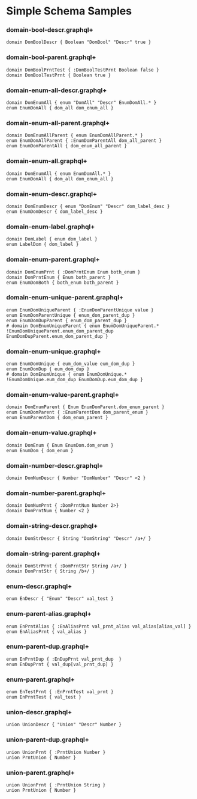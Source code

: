# Simple Schema Samples

### domain-bool-descr.graphql+

```gqlp
domain DomBoolDescr { Boolean "DomBool" "Descr" true }
```

### domain-bool-parent.graphql+

```gqlp
domain DomBoolPrntTest { :DomBoolTestPrnt Boolean false }
domain DomBoolTestPrnt { Boolean true }
```

### domain-enum-all-descr.graphql+

```gqlp
domain DomEnumAll { enum "DomAll" "Descr" EnumDomAll.* }
enum EnumDomAll { dom_all dom_enum_all }
```

### domain-enum-all-parent.graphql+

```gqlp
domain DomEnumAllParent { enum EnumDomAllParent.* }
enum EnumDomAllParent { :EnumDomParentAll dom_all_parent }
enum EnumDomParentAll { dom_enum_all_parent }
```

### domain-enum-all.graphql+

```gqlp
domain DomEnumAll { enum EnumDomAll.* }
enum EnumDomAll { dom_all dom_enum_all }
```

### domain-enum-descr.graphql+

```gqlp
domain DomEnumDescr { enum "DomEnum" "Descr" dom_label_desc }
enum EnumDomDescr { dom_label_desc }
```

### domain-enum-label.graphql+

```gqlp
domain DomLabel { enum dom_label }
enum LabelDom { dom_label }
```

### domain-enum-parent.graphql+

```gqlp
domain DomEnumPrnt { :DomPrntEnum Enum both_enum }
domain DomPrntEnum { Enum both_parent }
enum EnumDomBoth { both_enum both_parent }
```

### domain-enum-unique-parent.graphql+

```gqlp
enum EnumDomUniqueParent { :EnumDomParentUnique value }
enum EnumDomParentUnique { enum_dom_parent_dup }
enum EnumDomDupParent { enum_dom_parent_dup }
# domain DomEnumUniqueParent { enum EnumDomUniqueParent.* !EnumDomUniqueParent.enum_dom_parent_dup EnumDomDupParent.enum_dom_parent_dup }
```

### domain-enum-unique.graphql+

```gqlp
enum EnumDomUnique { eum_dom_value eum_dom_dup }
enum EnumDomDup { eum_dom_dup }
# domain DomEnumUnique { enum EnumDomUnique.* !EnumDomUnique.eum_dom_dup EnumDomDup.eum_dom_dup }
```

### domain-enum-value-parent.graphql+

```gqlp
domain DomEnumParent { Enum EnumDomParent.dom_enum_parent }
enum EnumDomParent { :EnumParentDom dom_parent_enum }
enum EnumParentDom { dom_enum_parent }
```

### domain-enum-value.graphql+

```gqlp
domain DomEnum { Enum EnumDom.dom_enum }
enum EnumDom { dom_enum }
```

### domain-number-descr.graphql+

```gqlp
domain DomNumDescr { Number "DomNumber" "Descr" <2 }
```

### domain-number-parent.graphql+

```gqlp
domain DomNumPrnt { :DomPrntNum Number 2>}
domain DomPrntNum { Number <2 }
```

### domain-string-descr.graphql+

```gqlp
domain DomStrDescr { String "DomString" "Descr" /a+/ }
```

### domain-string-parent.graphql+

```gqlp
domain DomStrPrnt { :DomPrntStr String /a+/ }
domain DomPrntStr { String /b+/ }
```

### enum-descr.graphql+

```gqlp
enum EnDescr { "Enum" "Descr" val_test }
```

### enum-parent-alias.graphql+

```gqlp
enum EnPrntAlias { :EnAliasPrnt val_prnt_alias val_alias[alias_val] }
enum EnAliasPrnt { val_alias }
```

### enum-parent-dup.graphql+

```gqlp
enum EnPrntDup { :EnDupPrnt val_prnt_dup  }
enum EnDupPrnt { val_dup[val_prnt_dup] }
```

### enum-parent.graphql+

```gqlp
enum EnTestPrnt { :EnPrntTest val_prnt }
enum EnPrntTest { val_test }
```

### union-descr.graphql+

```gqlp
union UnionDescr { "Union" "Descr" Number }
```

### union-parent-dup.graphql+

```gqlp
union UnionPrnt { :PrntUnion Number }
union PrntUnion { Number }
```

### union-parent.graphql+

```gqlp
union UnionPrnt { :PrntUnion String }
union PrntUnion { Number }
```
